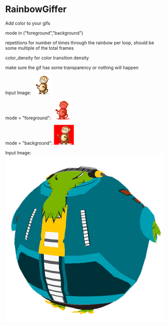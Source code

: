 # RainbowGiffer
Add color to your gifs

mode in ("foreground","background")

repetitions for number of times through the rainbow per loop, should be some multiple of the total frames

color_density for color transition density

make sure the gif has some transparency or nothing will happen

Input Image:
![Input Image](/monkey_transparent_small.gif) 

mode = "foreground":
![Rainbow Foreground](/rainbow_foreground.gif)

mode = "background":
![Rainbow Background](/rainbow_background.gif) 

Input Image:
![Latchball](/latchball.png) 
